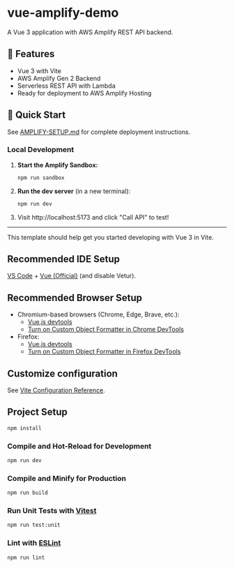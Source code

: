 # vue-amplify-demo

A Vue 3 application with AWS Amplify REST API backend.

## 🚀 Features

- Vue 3 with Vite
- AWS Amplify Gen 2 Backend
- Serverless REST API with Lambda
- Ready for deployment to AWS Amplify Hosting

## 📖 Quick Start

See [AMPLIFY-SETUP.md](./AMPLIFY-SETUP.md) for complete deployment instructions.

### Local Development

1. **Start the Amplify Sandbox:**

   ```bash
   npm run sandbox
   ```

2. **Run the dev server** (in a new terminal):

   ```bash
   npm run dev
   ```

3. Visit http://localhost:5173 and click "Call API" to test!

---

This template should help get you started developing with Vue 3 in Vite.

## Recommended IDE Setup

[VS Code](https://code.visualstudio.com/) + [Vue (Official)](https://marketplace.visualstudio.com/items?itemName=Vue.volar) (and disable Vetur).

## Recommended Browser Setup

- Chromium-based browsers (Chrome, Edge, Brave, etc.):
  - [Vue.js devtools](https://chromewebstore.google.com/detail/vuejs-devtools/nhdogjmejiglipccpnnnanhbledajbpd)
  - [Turn on Custom Object Formatter in Chrome DevTools](http://bit.ly/object-formatters)
- Firefox:
  - [Vue.js devtools](https://addons.mozilla.org/en-US/firefox/addon/vue-js-devtools/)
  - [Turn on Custom Object Formatter in Firefox DevTools](https://fxdx.dev/firefox-devtools-custom-object-formatters/)

## Customize configuration

See [Vite Configuration Reference](https://vite.dev/config/).

## Project Setup

```sh
npm install
```

### Compile and Hot-Reload for Development

```sh
npm run dev
```

### Compile and Minify for Production

```sh
npm run build
```

### Run Unit Tests with [Vitest](https://vitest.dev/)

```sh
npm run test:unit
```

### Lint with [ESLint](https://eslint.org/)

```sh
npm run lint
```
